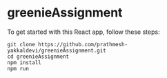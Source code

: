 # greenieAssignment

To get started with this React app, follow these steps:

```
git clone https://github.com/prathmesh-yakkaldevi/greenieAssignment.git
cd greenieAssignment
npm install
npm run
